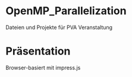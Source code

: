 OpenMP_Parallelization
======================

Dateien und Projekte für PVA Veranstaltung



Präsentation
=============
Browser-basiert mit impress.js
